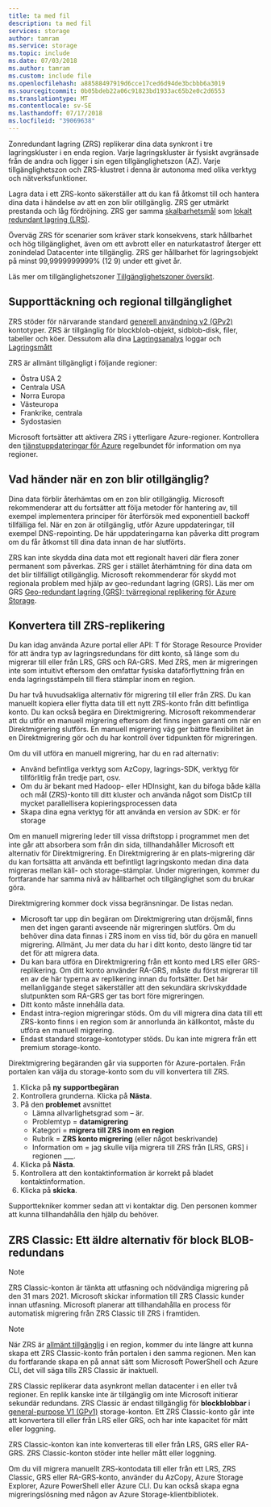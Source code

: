 ```yaml
---
title: ta med fil
description: ta med fil
services: storage
author: tamram
ms.service: storage
ms.topic: include
ms.date: 07/03/2018
ms.author: tamram
ms.custom: include file
ms.openlocfilehash: a88588497919d6cce17ced6d94de3bcbbb6a3019
ms.sourcegitcommit: 0b05bdeb22a06c91823bd1933ac65b2e0c2d6553
ms.translationtype: MT
ms.contentlocale: sv-SE
ms.lasthandoff: 07/17/2018
ms.locfileid: "39069638"
---
```

Zonredundant lagring (ZRS) replikerar dina data synkront i tre lagringskluster i en enda region. Varje lagringskluster är fysiskt avgränsade från de andra och ligger i sin egen tillgänglighetszon (AZ). Varje tillgänglighetszon och ZRS-klustret i denna är autonoma med olika verktyg och nätverksfunktioner.

Lagra data i ett ZRS-konto säkerställer att du kan få åtkomst till och hantera dina data i händelse av att en zon blir otillgänglig. ZRS ger utmärkt prestanda och låg fördröjning. ZRS ger samma [skalbarhetsmål](../articles/storage/common/storage-scalability-targets.md) som [lokalt redundant lagring (LRS)](../articles/storage/common/storage-redundancy-lrs.md).

Överväg ZRS för scenarier som kräver stark konsekvens, stark hållbarhet och hög tillgänglighet, även om ett avbrott eller en naturkatastrof återger ett zonindelad Datacenter inte tillgänglig. ZRS ger hållbarhet för lagringsobjekt på minst 99,9999999999% (12 9) under ett givet år.

Läs mer om tillgänglighetszoner [Tillgänglighetszoner översikt](https://docs.microsoft.com/azure/availability-zones/az-overview).

## <a name="support-coverage-and-regional-availability"></a>Supporttäckning och regional tillgänglighet
ZRS stöder för närvarande standard [generell användning v2 (GPv2)](../articles/storage/common/storage-account-options.md#general-purpose-v2-accounts) kontotyper. ZRS är tillgänglig för blockblob-objekt, sidblob-disk, filer, tabeller och köer. Dessutom alla dina [Lagringsanalys](../articles/storage/common/storage-analytics.md) loggar och [Lagringsmått](../articles/storage/common/storage-enable-and-view-metrics.md)

ZRS är allmänt tillgängligt i följande regioner:

- Östra USA 2
- Centrala USA
- Norra Europa
- Västeuropa
- Frankrike, centrala
- Sydostasien

Microsoft fortsätter att aktivera ZRS i ytterligare Azure-regioner. Kontrollera den [tjänstuppdateringar för Azure](https://azure.microsoft.com/updates/) regelbundet för information om nya regioner.

## <a name="what-happens-when-a-zone-becomes-unavailable"></a>Vad händer när en zon blir otillgänglig?

Dina data förblir återhämtas om en zon blir otillgänglig. Microsoft rekommenderar att du fortsätter att följa metoder för hantering av, till exempel implementera principer för återförsök med exponentiell backoff tillfälliga fel. När en zon är otillgänglig, utför Azure uppdateringar, till exempel DNS-repointing. De här uppdateringarna kan påverka ditt program om du får åtkomst till dina data innan de har slutförts.

ZRS kan inte skydda dina data mot ett regionalt haveri där flera zoner permanent som påverkas. ZRS ger i stället återhämtning för dina data om det blir tillfälligt otillgänglig. Microsoft rekommenderar för skydd mot regionala problem med hjälp av geo-redundant lagring (GRS). Läs mer om GRS [Geo-redundant lagring (GRS): tvärregional replikering för Azure Storage](../articles/storage/common/storage-redundancy-grs.md).

## <a name="converting-to-zrs-replication"></a>Konvertera till ZRS-replikering
Du kan idag använda Azure portal eller API: T för Storage Resource Provider för att ändra typ av lagringsredundans för ditt konto, så länge som du migrerar till eller från LRS, GRS och RA-GRS. Med ZRS, men är migreringen inte som intuitivt eftersom den omfattar fysiska dataförflyttning från en enda lagringsstämpeln till flera stämplar inom en region. 

Du har två huvudsakliga alternativ för migrering till eller från ZRS. Du kan manuellt kopiera eller flytta data till ett nytt ZRS-konto från ditt befintliga konto. Du kan också begära en Direktmigrering. Microsoft rekommenderar att du utför en manuell migrering eftersom det finns ingen garanti om när en Direktmigrering slutförs. En manuell migrering väg ger bättre flexibilitet än en Direktmigrering gör och du har kontroll över tidpunkten för migreringen.

Om du vill utföra en manuell migrering, har du en rad alternativ:
- Använd befintliga verktyg som AzCopy, lagrings-SDK, verktyg för tillförlitlig från tredje part, osv.
- Om du är bekant med Hadoop- eller HDInsight, kan du bifoga både källa och mål (ZRS)-konto till ditt kluster och använda något som DistCp till mycket parallellisera kopieringsprocessen data
- Skapa dina egna verktyg för att använda en version av SDK: er för storage

Om en manuell migrering leder till vissa driftstopp i programmet men det inte går att absorbera som från din sida, tillhandahåller Microsoft ett alternativ för Direktmigrering. En Direktmigrering är en plats-migrering där du kan fortsätta att använda ett befintligt lagringskonto medan dina data migreras mellan käll- och storage-stämplar. Under migreringen, kommer du fortfarande har samma nivå av hållbarhet och tillgänglighet som du brukar göra.

Direktmigrering kommer dock vissa begränsningar. De listas nedan.

- Microsoft tar upp din begäran om Direktmigrering utan dröjsmål, finns men det ingen garanti avseende när migreringen slutförs. Om du behöver dina data finnas i ZRS inom en viss tid, bör du göra en manuell migrering. Allmänt, Ju mer data du har i ditt konto, desto längre tid tar det för att migrera data. 
- Du kan bara utföra en Direktmigrering från ett konto med LRS eller GRS-replikering. Om ditt konto använder RA-GRS, måste du först migrerar till en av de här typerna av replikering innan du fortsätter. Det här mellanliggande steget säkerställer att den sekundära skrivskyddade slutpunkten som RA-GRS ger tas bort före migreringen.
- Ditt konto måste innehålla data.
- Endast intra-region migreringar stöds. Om du vill migrera dina data till ett ZRS-konto finns i en region som är annorlunda än källkontot, måste du utföra en manuell migrering.
- Endast standard storage-kontotyper stöds. Du kan inte migrera från ett premium storage-konto.

Direktmigrering begäranden går via supporten för Azure-portalen. Från portalen kan välja du storage-konto som du vill konvertera till ZRS.
1. Klicka på **ny supportbegäran**
2. Kontrollera grunderna. Klicka på **Nästa**. 
3. På den **problemet** avsnittet 
    - Lämna allvarlighetsgrad som – är.
    - Problemtyp = **datamigrering**
    - Kategori = **migrera till ZRS inom en region**
    - Rubrik = **ZRS konto migrering** (eller något beskrivande)
    - Information om = jag skulle vilja migrera till ZRS från [LRS, GRS] i regionen ___. 
4. Klicka på **Nästa**.
5. Kontrollera att den kontaktinformation är korrekt på bladet kontaktinformation.
6. Klicka på **skicka**.

Supporttekniker kommer sedan att vi kontaktar dig. Den personen kommer att kunna tillhandahålla den hjälp du behöver. 

## <a name="zrs-classic-a-legacy-option-for-block-blobs-redundancy"></a>ZRS Classic: Ett äldre alternativ för block BLOB-redundans
> [!NOTE]
> ZRS Classic-konton är tänkta att utfasning och nödvändiga migrering på den 31 mars 2021. Microsoft skickar information till ZRS Classic kunder innan utfasning. Microsoft planerar att tillhandahålla en process för automatisk migrering från ZRS Classic till ZRS i framtiden.

>[!NOTE]
> När ZRS är [allmänt tillgänglig](#support-coverage-and-regional-availability) i en region, kommer du inte längre att kunna skapa ett ZRS Classic-konto från portalen i den samma regionen. Men kan du fortfarande skapa en på annat sätt som Microsoft PowerShell och Azure CLI, det vill säga tills ZRS Classic är inaktuell.

ZRS Classic replikerar data asynkront mellan datacenter i en eller två regioner. En replik kanske inte är tillgänglig om inte Microsoft initierar sekundär redundans. ZRS Classic är endast tillgänglig för **blockblobbar** i [general-purpose V1 (GPv1)](../articles/storage/common/storage-account-options.md#general-purpose-v1-accounts) storage-konton. Ett ZRS Classic-konto går inte att konvertera till eller från LRS eller GRS, och har inte kapacitet för mått eller loggning.

ZRS Classic-konton kan inte konverteras till eller från LRS, GRS eller RA-GRS. ZRS Classic-konton stöder inte heller mått eller loggning.

Om du vill migrera manuellt ZRS-kontodata till eller från ett LRS, ZRS Classic, GRS eller RA-GRS-konto, använder du AzCopy, Azure Storage Explorer, Azure PowerShell eller Azure CLI. Du kan också skapa egna migreringslösning med någon av Azure Storage-klientbibliotek.
